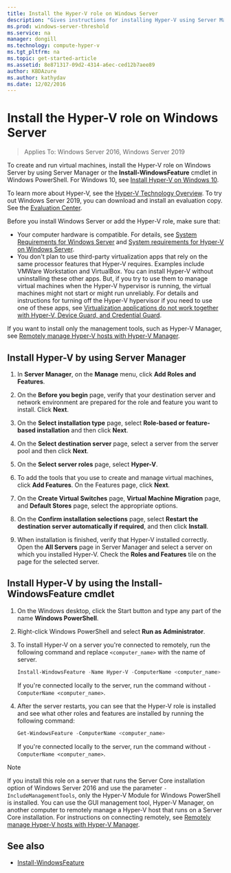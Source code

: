 ```yaml
---
title: Install the Hyper-V role on Windows Server
description: "Gives instructions for installing Hyper-V using Server Manager or Windows PowerShell"
ms.prod: windows-server-threshold
ms.service: na
manager: dongill
ms.technology: compute-hyper-v
ms.tgt_pltfrm: na
ms.topic: get-started-article
ms.assetid: 8e871317-09d2-4314-a6ec-ced12b7aee89
author: KBDAzure
ms.author: kathydav
ms.date: 12/02/2016
---
```

# Install the Hyper-V role on Windows Server

>Applies To: Windows Server 2016, Windows Server 2019
  
To create and run virtual machines, install the Hyper-V role on Windows Server by using Server Manager or the **Install-WindowsFeature** cmdlet in Windows PowerShell. 
For Windows 10, see [Install Hyper-V on Windows 10](https://docs.microsoft.com/virtualization/hyper-v-on-windows/quick-start/enable-hyper-v).

To learn more about Hyper-V, see the [Hyper-V Technology Overview](../Hyper-V-Technology-Overview.md). To try out Windows Server 2019, you can download and install an evaluation copy. See the [Evaluation Center](https://www.microsoft.com/evalcenter/evaluate-windows-server-2019).

Before you install Windows Server or add the Hyper-V role, make sure that:
- Your computer hardware is compatible. For details, see [System Requirements for Windows Server](../../../get-started/System-Requirements.md) and [System requirements for Hyper-V on Windows Server](../System-requirements-for-Hyper-V-on-Windows.md).
- You don't plan to use third-party virtualization apps that rely on the same processor features that Hyper-V requires. Examples include VMWare Workstation and VirtualBox. You can install Hyper-V without uninstalling these other apps. But, if you try to use them to manage virtual machines when the Hyper-V hypervisor is running, the virtual machines might not start or might run unreliably. For details and instructions for turning off the Hyper-V hypervisor if you need to use one of these apps, see [Virtualization applications do not work together with Hyper-V, Device Guard, and Credential Guard](https://support.microsoft.com/help/3204980/virtualization-applications-do-not-work-together-with-hyper-v-device-g).

If you want to install only the management tools, such as Hyper-V Manager, see [Remotely manage Hyper-V hosts with Hyper-V Manager](../Manage/Remotely-manage-Hyper-V-hosts.md).
  
## <a name="BKMK_SERV"></a>Install Hyper-V by using Server Manager  
  
1. In **Server Manager**, on the **Manage** menu, click **Add Roles and Features**.  
  
2. On the **Before you begin** page, verify that your destination server and network environment are prepared for the role and feature you want to install. Click **Next**.  
  
3. On the **Select installation type** page, select **Role-based or feature-based installation** and then click **Next**.  
  
4. On the **Select destination server** page, select a server from the server pool and then click **Next**.  
  
5. On the **Select server roles** page, select **Hyper-V**.  
  
6. To add the tools that you use to create and manage virtual machines, click **Add Features**. On the Features page, click **Next**.  
  
7. On the **Create Virtual Switches** page, **Virtual Machine Migration** page, and **Default Stores** page, select the appropriate options.  
  
8. On the **Confirm installation selections** page, select **Restart the destination server automatically if required**, and then click **Install**.  
  
9. When installation is finished, verify that Hyper-V installed correctly. Open the **All Servers** page in Server Manager and select a server on which you installed Hyper-V. Check the **Roles and Features** tile on the page for the selected server.  
  
## <a name="BKMK_PWRSH"></a>Install Hyper-V by using the Install-WindowsFeature cmdlet  
  
1. On the Windows desktop, click the Start button and type any part of the name **Windows PowerShell**.  
  
2. Right-click Windows PowerShell and select **Run as Administrator**.  
  
3. To install Hyper-V on a server you're connected to  remotely, run the following command and replace `<computer_name>` with the name of server.  
  
    ```powershell
    Install-WindowsFeature -Name Hyper-V -ComputerName <computer_name> -IncludeManagementTools -Restart  
    ```  
  
    If you're connected locally to the server, run the command without `-ComputerName <computer_name>`.  
  
4. After the server restarts, you can see that the Hyper-V role is installed and see what other roles and features are installed by running the following command:  
  
    ```powershell
    Get-WindowsFeature -ComputerName <computer_name>  
    ```  
  
    If you're connected locally to the server, run the command without `-ComputerName <computer_name>`.  
  
> [!NOTE]  
> If you install this role on a server that runs the Server Core installation option of Windows Server 2016 and use the parameter `-IncludeManagementTools`, only the Hyper-V Module for Windows PowerShell is installed. You can use the GUI management tool, Hyper-V Manager, on another computer to remotely manage a Hyper-V host that runs on a Server Core installation. For instructions on connecting remotely, see [Remotely manage Hyper-V hosts with Hyper-V Manager](../Manage/Remotely-manage-Hyper-V-hosts.md).  
  
## See also  
  
- [Install-WindowsFeature](https://docs.microsoft.com/powershell/module/Microsoft.Windows.ServerManager.Migration/Install-WindowsFeature)  
